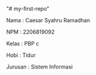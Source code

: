 "# my-first-repo" 

Nama    : Caesar Syahru Ramadhan

NPM     : 2206819092

Kelas   : PBP c

Hobi    : Tidur

Jurusan : Sistem Informasi